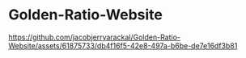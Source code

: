 # Golden-Ratio-Website



https://github.com/jacobjerryarackal/Golden-Ratio-Website/assets/61875733/db4f16f5-42e8-497a-b6be-de7e16df3b81

